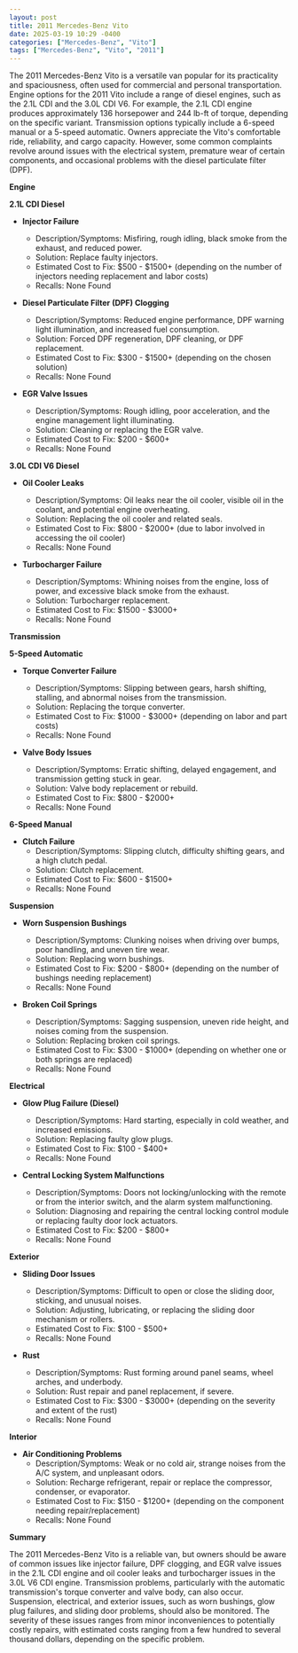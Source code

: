 ```yaml
---
layout: post
title: 2011 Mercedes-Benz Vito
date: 2025-03-19 10:29 -0400
categories: ["Mercedes-Benz", "Vito"]
tags: ["Mercedes-Benz", "Vito", "2011"]
---
```

The 2011 Mercedes-Benz Vito is a versatile van popular for its practicality and spaciousness, often used for commercial and personal transportation. Engine options for the 2011 Vito include a range of diesel engines, such as the 2.1L CDI and the 3.0L CDI V6. For example, the 2.1L CDI engine produces approximately 136 horsepower and 244 lb-ft of torque, depending on the specific variant. Transmission options typically include a 6-speed manual or a 5-speed automatic. Owners appreciate the Vito's comfortable ride, reliability, and cargo capacity. However, some common complaints revolve around issues with the electrical system, premature wear of certain components, and occasional problems with the diesel particulate filter (DPF).

**Engine**

**2.1L CDI Diesel**

* **Injector Failure**
    * Description/Symptoms: Misfiring, rough idling, black smoke from the exhaust, and reduced power.
    * Solution: Replace faulty injectors.
    * Estimated Cost to Fix: $500 - $1500+ (depending on the number of injectors needing replacement and labor costs)
    * Recalls: None Found

* **Diesel Particulate Filter (DPF) Clogging**
    * Description/Symptoms: Reduced engine performance, DPF warning light illumination, and increased fuel consumption.
    * Solution: Forced DPF regeneration, DPF cleaning, or DPF replacement.
    * Estimated Cost to Fix: $300 - $1500+ (depending on the chosen solution)
    * Recalls: None Found

* **EGR Valve Issues**
    * Description/Symptoms: Rough idling, poor acceleration, and the engine management light illuminating.
    * Solution: Cleaning or replacing the EGR valve.
    * Estimated Cost to Fix: $200 - $600+
    * Recalls: None Found

**3.0L CDI V6 Diesel**

* **Oil Cooler Leaks**
    * Description/Symptoms: Oil leaks near the oil cooler, visible oil in the coolant, and potential engine overheating.
    * Solution: Replacing the oil cooler and related seals.
    * Estimated Cost to Fix: $800 - $2000+ (due to labor involved in accessing the oil cooler)
    * Recalls: None Found

* **Turbocharger Failure**
    * Description/Symptoms: Whining noises from the engine, loss of power, and excessive black smoke from the exhaust.
    * Solution: Turbocharger replacement.
    * Estimated Cost to Fix: $1500 - $3000+
    * Recalls: None Found

**Transmission**

**5-Speed Automatic**

* **Torque Converter Failure**
    * Description/Symptoms: Slipping between gears, harsh shifting, stalling, and abnormal noises from the transmission.
    * Solution: Replacing the torque converter.
    * Estimated Cost to Fix: $1000 - $3000+ (depending on labor and part costs)
    * Recalls: None Found

* **Valve Body Issues**
    * Description/Symptoms: Erratic shifting, delayed engagement, and transmission getting stuck in gear.
    * Solution: Valve body replacement or rebuild.
    * Estimated Cost to Fix: $800 - $2000+
    * Recalls: None Found

**6-Speed Manual**

* **Clutch Failure**
    * Description/Symptoms: Slipping clutch, difficulty shifting gears, and a high clutch pedal.
    * Solution: Clutch replacement.
    * Estimated Cost to Fix: $600 - $1500+
    * Recalls: None Found

**Suspension**

* **Worn Suspension Bushings**
    * Description/Symptoms: Clunking noises when driving over bumps, poor handling, and uneven tire wear.
    * Solution: Replacing worn bushings.
    * Estimated Cost to Fix: $200 - $800+ (depending on the number of bushings needing replacement)
    * Recalls: None Found

* **Broken Coil Springs**
    * Description/Symptoms: Sagging suspension, uneven ride height, and noises coming from the suspension.
    * Solution: Replacing broken coil springs.
    * Estimated Cost to Fix: $300 - $1000+ (depending on whether one or both springs are replaced)
    * Recalls: None Found

**Electrical**

* **Glow Plug Failure (Diesel)**
    * Description/Symptoms: Hard starting, especially in cold weather, and increased emissions.
    * Solution: Replacing faulty glow plugs.
    * Estimated Cost to Fix: $100 - $400+
    * Recalls: None Found

* **Central Locking System Malfunctions**
    * Description/Symptoms: Doors not locking/unlocking with the remote or from the interior switch, and the alarm system malfunctioning.
    * Solution: Diagnosing and repairing the central locking control module or replacing faulty door lock actuators.
    * Estimated Cost to Fix: $200 - $800+
    * Recalls: None Found

**Exterior**

* **Sliding Door Issues**
    * Description/Symptoms: Difficult to open or close the sliding door, sticking, and unusual noises.
    * Solution: Adjusting, lubricating, or replacing the sliding door mechanism or rollers.
    * Estimated Cost to Fix: $100 - $500+
    * Recalls: None Found

* **Rust**
    * Description/Symptoms: Rust forming around panel seams, wheel arches, and underbody.
    * Solution: Rust repair and panel replacement, if severe.
    * Estimated Cost to Fix: $300 - $3000+ (depending on the severity and extent of the rust)
    * Recalls: None Found

**Interior**

* **Air Conditioning Problems**
    * Description/Symptoms: Weak or no cold air, strange noises from the A/C system, and unpleasant odors.
    * Solution: Recharge refrigerant, repair or replace the compressor, condenser, or evaporator.
    * Estimated Cost to Fix: $150 - $1200+ (depending on the component needing repair/replacement)
    * Recalls: None Found

**Summary**

The 2011 Mercedes-Benz Vito is a reliable van, but owners should be aware of common issues like injector failure, DPF clogging, and EGR valve issues in the 2.1L CDI engine and oil cooler leaks and turbocharger issues in the 3.0L V6 CDI engine. Transmission problems, particularly with the automatic transmission's torque converter and valve body, can also occur. Suspension, electrical, and exterior issues, such as worn bushings, glow plug failures, and sliding door problems, should also be monitored. The severity of these issues ranges from minor inconveniences to potentially costly repairs, with estimated costs ranging from a few hundred to several thousand dollars, depending on the specific problem.

